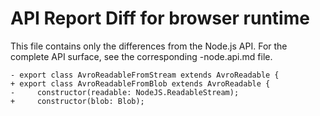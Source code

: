 # API Report Diff for browser runtime

This file contains only the differences from the Node.js API.
For the complete API surface, see the corresponding -node.api.md file.

```
- export class AvroReadableFromStream extends AvroReadable {
+ export class AvroReadableFromBlob extends AvroReadable {
-     constructor(readable: NodeJS.ReadableStream);
+     constructor(blob: Blob);
```